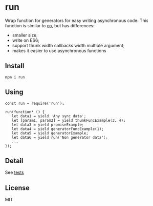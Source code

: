 # run
Wrap function for generators for easy writing asynchronous code.
This function is similar to [co](https://github.com/tj/co), but has differences:
- smaller size;
- write on ES6;
- support thunk width callbacks width multiple argument;
- makes it easier to use asynchronous functions

## Install
```
npm i run
```

## Using
```
const run = require('run');
 
run(function* () {
   let data1 = yield 'Any sync data';
   let [param1, param2] = yield thunkFuncExample(3, 4);
   let data3 = yield promiseExample;
   let data4 = yield generatorFuncExample(1);
   let data5 = yield generatorExample;
   let data6 = yield run('Non generator data');
   ...
});
```

## Detail
See [tests](https://github.com/babenkoma/run/blob/master/test/index.js)

## License
MIT
